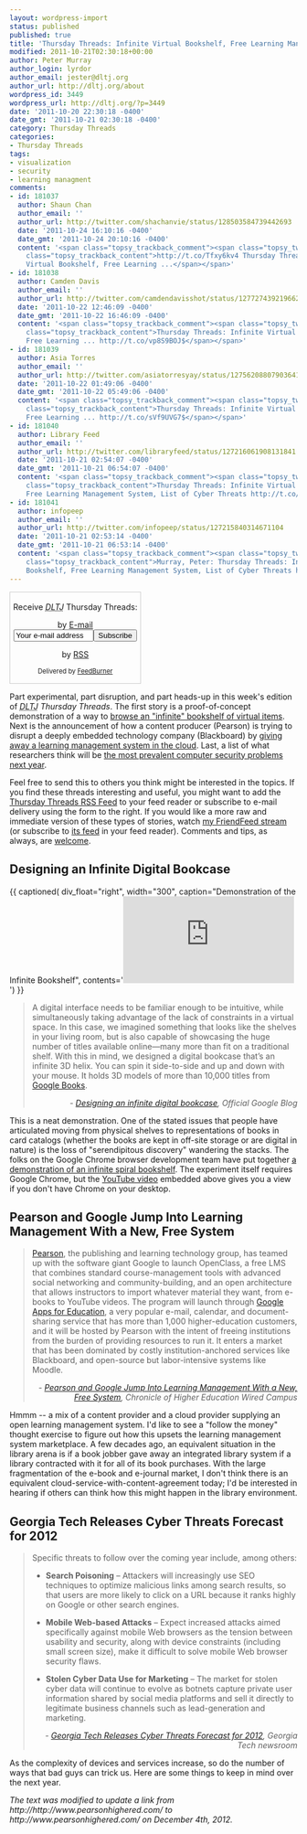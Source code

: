 ```yaml
---
layout: wordpress-import
status: published
published: true
title: 'Thursday Threads: Infinite Virtual Bookshelf, Free Learning Management System, List of Cyber Threats'
modified: 2011-10-21T02:30:18+00:00
author: Peter Murray
author_login: lyrdor
author_email: jester@dltj.org
author_url: http://dltj.org/about
wordpress_id: 3449
wordpress_url: http://dltj.org/?p=3449
date: '2011-10-20 22:30:18 -0400'
date_gmt: '2011-10-21 02:30:18 -0400'
category: Thursday Threads
categories:
- Thursday Threads
tags:
- visualization
- security
- learning managment
comments:
- id: 181037
  author: Shaun Chan
  author_email: ''
  author_url: http://twitter.com/shachanvie/status/128503584739442693
  date: '2011-10-24 16:10:16 -0400'
  date_gmt: '2011-10-24 20:10:16 -0400'
  content: '<span class="topsy_trackback_comment"><span class="topsy_twitter_username"><span
    class="topsy_trackback_content">http://t.co/Tfxy6kv4 Thursday Threads: Infinite
    Virtual Bookshelf, Free Learning ...</span></span>'
- id: 181038
  author: Camden Davis
  author_email: ''
  author_url: http://twitter.com/camdendavisshot/status/127727439219662848
  date: '2011-10-22 12:46:09 -0400'
  date_gmt: '2011-10-22 16:46:09 -0400'
  content: '<span class="topsy_trackback_comment"><span class="topsy_twitter_username"><span
    class="topsy_trackback_content">Thursday Threads: Infinite Virtual Bookshelf,
    Free Learning ... http://t.co/vp8S9BOJ$</span></span>'
- id: 181039
  author: Asia Torres
  author_email: ''
  author_url: http://twitter.com/asiatorresyay/status/127562088079036416
  date: '2011-10-22 01:49:06 -0400'
  date_gmt: '2011-10-22 05:49:06 -0400'
  content: '<span class="topsy_trackback_comment"><span class="topsy_twitter_username"><span
    class="topsy_trackback_content">Thursday Threads: Infinite Virtual Bookshelf,
    Free Learning ... http://t.co/sVf9UVG7$</span></span>'
- id: 181040
  author: Library Feed
  author_email: ''
  author_url: http://twitter.com/libraryfeed/status/127216061908131841
  date: '2011-10-21 02:54:07 -0400'
  date_gmt: '2011-10-21 06:54:07 -0400'
  content: '<span class="topsy_trackback_comment"><span class="topsy_twitter_username"><span
    class="topsy_trackback_content">Thursday Threads: Infinite Virtual Bookshelf,
    Free Learning Management System, List of Cyber Threats http://t.co/Hu7pk6wY</span></span>'
- id: 181041
  author: infopeep
  author_email: ''
  author_url: http://twitter.com/infopeep/status/127215840314671104
  date: '2011-10-21 02:53:14 -0400'
  date_gmt: '2011-10-21 06:53:14 -0400'
  content: '<span class="topsy_trackback_comment"><span class="topsy_twitter_username"><span
    class="topsy_trackback_content">Murray, Peter: Thursday Threads: Infinite Virtual
    Bookshelf, Free Learning Management System, List of Cyber Threats http://t.co/902nRuHm</span></span>'
---
```

<div id="feedburner-thursday-threads-email-2011w42" class="wp-caption alignright noprint noFrontPage" style="width: 230px;">
<form style="border: 1px solid rgb(204, 204, 204); padding: 3px; margin: 0pt; text-align: center;" action="http://feedburner.google.com/fb/a/mailverify" method="post" target="popupwindow" onsubmit="window.open('http://feedburner.google.com/fb/a/mailverify?uri=thursday-threads', 'popupwindow', 'scrollbars=yes,width=550,height=520');return true">
<p>Receive <i><acronym title="Disruptive Library Technology Jester">DLTJ</acronym></i> Thursday Threads:</p>
<p>by&nbsp;<a href="http://feedburner.google.com/fb/a/mailverify?uri=thursday-threads&amp;loc=en_US" title="D.L.T.J. Thursday Threads Email Subscription">E-mail</a><br /><input style="width: 140px;" name="email" value="Your e-mail address" onfocus="if (this.defaultValue==this.value) this.value = ''" type="text"/><input value="thursday-threads" name="uri" type="hidden"/><input name="loc" value="en_US" type="hidden"/><input value="Subscribe" type="submit"/></p>
<p>by&nbsp;<a href="http://feeds.dltj.org/thursday-threads/" title="D.L.T.J. Thursday Threads RSS Feed">RSS</a></p>
<p style="font-size: 80%;">Delivered by <a href="http://feedburner.google.com" target="_blank" title="Google Feedburner Service">FeedBurner</a></p>
</form>
</div>
<p> Part experimental, part disruption, and part heads-up in this week's edition of <i><acronym title="Disruptive Library Technology Jester">DLTJ</acronym> Thursday Threads</i>.  The first story is a proof-of-concept demonstration of a way to <a href="#p3449-infinite-bookshelf">browse an "infinite" bookshelf of virtual items</a>.  Next is the announcement of how a content producer (Pearson) is trying to disrupt a deeply embedded technology company (Blackboard) by <a href="#p3449-openclass">giving away a learning management system in the cloud</a>.  Last, a list of what researchers think will be <a href="#p3449-cyber-threats">the most prevalent computer security problems next year</a>.</p>
<p>Feel free to send this to others you think might be interested in the topics.  If you find these threads interesting and useful, you might want to add the <a href="http://feeds.dltj.org/thursday-threads/" title="RSS Feed for DLTJ Thursday Threads">Thursday Threads RSS Feed</a> to your feed reader or subscribe to e-mail delivery using the form to the right.  If you would like a more raw and immediate version of these types of stories, watch <a href="http://friendfeed.com/dltj" title="Peter Murray - FriendFeed">my FriendFeed stream</a> (or subscribe to <a href="http://friendfeed.com/dltj?format=atom" title="Atom feed for Peter Murray's FriendFeed account">its feed</a> in your feed reader).  Comments and tips, as always, are <a href="/contact">welcome</a>.</p>
<h2 id="p3449-infinite-bookshelf">Designing an Infinite Digital Bookcase</h2>
<p>{{ captioned(
    div_float="right",
    width="300",
    caption="Demonstration of the Infinite Bookshelf",
    contents='<iframe width="299" height="152" src="http://www.youtube.com/embed/6GqhJDPi-Ug" frameborder="0" allowfullscreen></iframe>') }} </p>
<blockquote><p>A digital interface needs to be familiar enough to be intuitive, while simultaneously taking advantage of the lack of constraints in a virtual space. In this case, we imagined something that looks like the shelves in your living room, but is also capable of showcasing the huge number of titles available online&mdash;many more than fit on a traditional shelf. With this in mind, we designed a digital bookcase that&rsquo;s an infinite 3D helix. You can spin it side-to-side and up and down with your mouse. It holds 3D models of more than 10,000 titles from <a href="http://books.google.com/" title="http://books.google.com/">Google Books</a>.
<div style="text-align: right; width: 100%;"><cite>- <a href="http://googleblog.blogspot.com/2011/10/designing-infinite-digital-bookcase.html" title="Designing an infinite digital bookcase | Official Google Blog">Designing an infinite digital bookcase</a>, Official Google Blog</cite></div>
</blockquote>
<p>This is a neat demonstration.  One of the stated issues that people have articulated moving from physical shelves to representations of books in card catalogs (whether the books are kept in off-site storage or are digital in nature) is the loss of "serendipitous discovery" wandering the stacks.  The folks on the Google Chrome browser development team have put together <a href="http://www.chromeexperiments.com/detail/webgl-bookcase/" title="Chrome Experiments - "WebGL Bookcase" by Google Data Arts Team">a demonstration of an infinite spiral bookshelf</a>.  The experiment itself requires Google Chrome, but the <a href="http://www.youtube.com/watch?v=6GqhJDPi-Ug" title="Chrome Experiment - WebGL Bookcase | YouTube">YouTube video</a> embedded above gives you a view if you don't have Chrome on your desktop.</p>
<h2 id="p3449-openclass">Pearson and Google Jump Into Learning Management With a New, Free System</h2>
<blockquote><p><a href="http://www.pearsonhighered.com/" title="http://http://www.pearsonhighered.com/">Pearson</a>, the publishing and learning technology group, has teamed up with the software giant Google to launch OpenClass, a free LMS that combines standard course-management tools with advanced social networking and community-building, and an open architecture that allows instructors to import whatever material they want, from e-books to YouTube videos. The program will launch through <a href="http://www.google.com/apps/intl/en/edu/" title="Google Apps for Education | Official Website">Google Apps for Education</a>, a very popular e-mail, calendar, and document-sharing service that has more than 1,000 higher-education customers, and it will be hosted by Pearson with the intent of freeing institutions from the burden of providing resources to run it. It enters a market that has been dominated by costly institution-anchored services like Blackboard, and open-source but labor-intensive systems like Moodle.
<div style="text-align: right; width: 100%;"><cite>- <a href="http://chronicle.com/blogs/wiredcampus/pearson-and-google-jump-into-learning-management-systems/33636" title="Pearson and Google Jump Into Learning Management With a New, Free System | Chronicle of Higher Education Wired Campus">Pearson and Google Jump Into Learning Management With a New, Free System</a>, Chronicle of Higher Education Wired Campus</cite></div>
</blockquote>
<p>Hmmm -- a mix of a content provider and a cloud provider supplying an open learning management system. I'd like to see a "follow the money" thought exercise to figure out how this upsets the learning management system marketplace.  A few decades ago, an equivalent situation in the library arena is if a book jobber gave away an integrated library system if a library contracted with it for all of its book purchases.  With the large fragmentation of the e-book and e-journal market, I don't think there is an equivalent cloud-service-with-content-agreement today; I'd be interested in hearing if others can think how this might happen in the library environment.</p>
<h2 id="p3449-cyber-threats">Georgia Tech Releases Cyber Threats Forecast for 2012</h2>
<blockquote><p>Specific threats to follow over the coming year include, among others: </p>
<ul>
<li><strong>Search Poisoning</strong> &ndash; Attackers will increasingly use SEO techniques to optimize malicious links among search results, so that users are more likely to click on a URL because it ranks highly on Google or other search engines.</li>
</ul>
<ul>
<li><strong>Mobile Web-based Attacks</strong> &ndash; Expect increased attacks aimed specifically against mobile Web browsers as the tension between usability and security, along with device constraints (including small screen size), make it difficult to solve mobile Web browser security flaws. </li>
</ul>
<ul>
<li><strong>Stolen Cyber Data Use for Marketing</strong> &ndash; The market for stolen cyber data will continue to evolve as botnets capture private user information shared by social media platforms and sell it directly to legitimate business channels such as lead-generation and marketing. </li>
</ul>
<div style="text-align: right; width: 100%;"><cite>- <a href="http://www.gatech.edu/newsroom/release.html?nid=71075" title="GT | Newsroom - Georgia Tech Releases Cyber Threats Forecast for 2012">Georgia Tech Releases Cyber Threats Forecast for 2012</a>, Georgia Tech newsroom</cite></div>
</blockquote>
<p>As the complexity of devices and services increase, so do the number of ways that bad guys can trick us.  Here are some things to keep in mind over the next year.
<p style="padding:0;margin:0;font-style:italic;">The text was modified to update a link from http://http://www.pearsonhighered.com/ to http://www.pearsonhighered.com/ on December 4th, 2012.</p>

